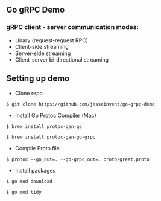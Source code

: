 ## Go gRPC Demo

### gRPC client - server communication modes:

- Unary (request-request RPC)
- Client-side streaming
- Server-side streaming
- Client-server bi-directional streaming

## Setting up demo

- Clone repo

```
$ git clone https://github.com/jesseinvent/go-grpc-demo
```

- Install Go Protoc Compiler (Mac)

```
$ brew install protoc-gen-go
```

```
$ brew install protoc-gen-go-grpc
```

- Compile Proto file

```
$ protoc --go_out=. --go-grpc_out=. proto/greet.proto
```

- Install packages

```
$ go mod download
```

```
$ go mod tidy
```
